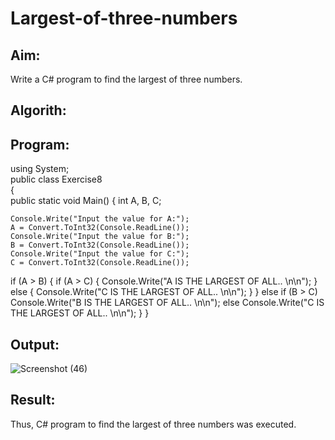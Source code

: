 # Largest-of-three-numbers
## Aim:
Write a C# program to find the largest of three numbers.

## Algorith:

## Program:

using System;  
public class Exercise8  
{  
    public static void Main()
{
    int A, B, C;
 
    Console.Write("Input the value for A:");
    A = Convert.ToInt32(Console.ReadLine());
    Console.Write("Input the value for B:");
    B = Convert.ToInt32(Console.ReadLine());
    Console.Write("Input the value for C:");
    C = Convert.ToInt32(Console.ReadLine());
 
  if (A > B)
    {
        if (A > C)
        {
            Console.Write("A IS THE LARGEST OF ALL.. \n\n");
        }
        else
        {
            Console.Write("C IS THE LARGEST OF ALL.. \n\n");
        }
    }
    else if (B > C)
        Console.Write("B IS THE LARGEST OF ALL.. \n\n");
    else
        Console.Write("C IS THE LARGEST OF ALL.. \n\n");
}
}

## Output:
![Screenshot (46)](https://user-images.githubusercontent.com/75235759/163825330-cdb28b8b-d1a0-4885-966d-161ab3d3b2c2.png)


## Result:
Thus, C# program to find the largest of three numbers was executed.
